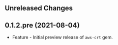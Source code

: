 Unreleased Changes
------------------


0.1.2.pre (2021-08-04)
------------------

* Feature - Initial preview release of `aws-crt` gem.
